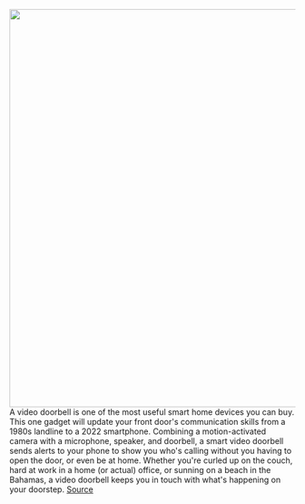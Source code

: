 <img src='https://cdn.vox-cdn.com/thumbor/gLjSdhfpoBjXqDr7IZsDiyl4NmA=/0x0:2040x1360/1200x675/filters:focal(857x517:1183x843)/cdn.vox-cdn.com/uploads/chorus_image/image/70564727/VRG_ILLO_5012_K_Radtke_Doorbell_Buying_Guide.0.jpg' width='700px' /><br/>
A video doorbell is one of the most useful smart home devices you can buy. This one gadget will update your front door's communication skills from a 1980s landline to a 2022 smartphone. Combining a motion-activated camera with a microphone, speaker, and doorbell, a smart video doorbell sends alerts to your phone to show you who's calling without you having to open the door, or even be at home. Whether you're curled up on the couch, hard at work in a home (or actual) office, or sunning on a beach in the Bahamas, a video doorbell keeps you in touch with what's happening on your doorstep.
<a href='https://www.theverge.com/22954554/best-video-doorbell-camera'> Source <a/>